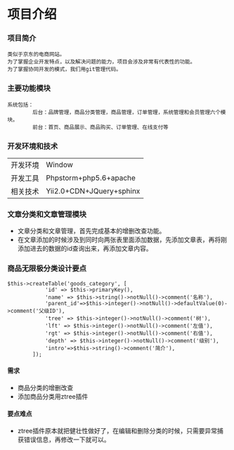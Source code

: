 # 项目介绍
### 项目简介
```angular2html
类似于京东的电商网站。
为了掌握企业开发特点，以及解决问题的能力，项目会涉及非常有代表性的功能。
为了掌握协同开发的模式，我们用git管理代码。
```
### 主要功能模块
```angular2html
系统包括：
        后台：品牌管理，商品分类管理，商品管理，订单管理，系统管理和会员管理六个模块。
        前台：首页、商品展示、商品购买、订单管理、在线支付等
```
### 开发环境和技术
<table>
<tr><td>开发环境</td><td>Window</td></tr>
<tr><td>开发工具</td><td>Phpstorm+php5.6+apache</td></tr>
<tr><td>相关技术</td><td>Yii2.0+CDN+JQuery+sphinx</td></tr>
</table>



### 文章分类和文章管理模块
* 文章分类和文章管理，首先完成基本的增删改查功能。
* 在文章添加的时候涉及到同时向两张表里面添加数据，先添加文章表，再将刚添加进去的数据的id查询出来，再添加文章内容。

###  商品无限极分类设计要点
```
$this->createTable('goods_category', [
            'id' => $this->primaryKey(),
            'name' => $this->string()->notNull()->comment('名称'),
            'parent_id'=>$this->integer()->notNull()->defaultValue(0)->comment('父级ID'),
            'tree' => $this->integer()->notNull()->comment('树'),
            'lft' => $this->integer()->notNull()->comment('左值'),
            'rgt' => $this->integer()->notNull()->comment('右值'),
            'depth' => $this->integer()->notNull()->comment('级别'),
            'intro'=>$this->string()->comment('简介'),
        ]);
```
#### 需求
* 商品分类的增删改查
* 添加商品分类用ztree插件
#### 要点难点
* ztree插件原本就把健壮性做好了，在编辑和删除分类的时候，只需要异常捕获错误信息，再修改一下就可以。